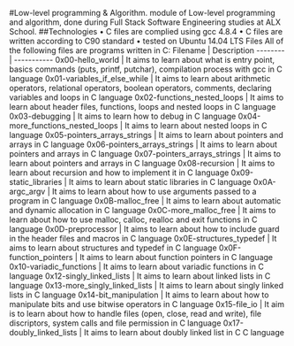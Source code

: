 #Low-level programming & Algorithm.
module of Low-level programming and algorithm, done during Full Stack Software Engineering studies at ALX School.
##Technologies
•	C files are complied using gcc 4.8.4
•	C files are written according to C90 standard
•	tested on Ubuntu 14.04 LTS
Files
All of the following files are programs written in C:
Filename  |	Description
--------  | -----------
0x00-hello_world |	It aims to learn about what is entry point, basics commands (puts, printf, putchar), compilation process with gcc in C language
0x01-variables_if_else_while |	It aims to learn about arithmetic operators, relational operators, boolean operators, comments, declaring variables and loops in C language
0x02-functions_nested_loops |	It aims to learn about header files, functions, loops and nested loops in C language
0x03-debugging |	It aims to learn how to debug in C language
0x04-more_functions_nested_loops |	It aims to learn about nested loops in C language
0x05-pointers_arrays_strings |	It aims to learn about pointers and arrays in C language
0x06-pointers_arrays_strings |	It aims to learn about pointers and arrays in C language
0x07-pointers_arrays_strings |	It aims to learn about pointers and arrays in C language
0x08-recursion	| It aims to learn about recursion and how to implement it in C language
0x09-static_libraries |	It aims to learn about static libraries in C language
0x0A-argc_argv |	It aims to learn about how to use arguments passed to a program in C language
0x0B-malloc_free |	It aims to learn about automatic and dynamic allocation in C language
0x0C-more_malloc_free |	It aims to learn about how to use malloc, calloc, realloc and exit functions in C language
0x0D-preprocessor |	It aims to learn about how to include guard in the header files and macros in C language
0x0E-structures_typedef |	It aims to learn about structures and typedef in C language
0x0F-function_pointers |	It aims to learn about function pointers in C language
0x10-variadic_functions |	It aims to learn about variadic functions in C language
0x12-singly_linked_lists |	It aims to learn about linked lists in C language
0x13-more_singly_linked_lists |	It aims to learn about singly linked lists in C language
0x14-bit_manipulation |	It aims to learn about how to manipulate bits and use bitwise operators in C language
0x15-file_io |	It aim is to learn about how to handle files (open, close, read and write), file discriptors, system calls and file permission in C language
0x17-doubly_linked_lists |	It aims to learn about doubly linked list in C C language

